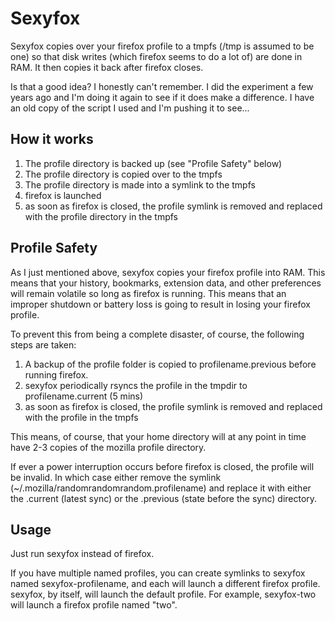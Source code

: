 Sexyfox
=======

Sexyfox copies over your firefox profile to a tmpfs (/tmp is assumed to be one) so that disk writes (which firefox seems to do a lot of) are done in RAM. It then copies it back after firefox closes.

Is that a good idea? I honestly can't remember. I did the experiment a few years ago and I'm doing it again to see if it does make a difference. I have an old copy of the script I used and I'm pushing it to see...

How it works
------------

1. The profile directory is backed up (see "Profile Safety" below)
2. The profile directory is copied over to the tmpfs
3. The profile directory is made into a symlink to the tmpfs
4. firefox is launched
5. as soon as firefox is closed, the profile symlink is removed and replaced with the profile directory in the tmpfs

Profile Safety
--------------

As I just mentioned above, sexyfox copies your firefox profile into RAM. This means that your history, bookmarks, extension data, and other preferences will remain volatile so long as firefox is running. This means that an improper shutdown or battery loss is going to result in losing your firefox profile.

To prevent this from being a complete disaster, of course, the following steps are taken:

1. A backup of the profile folder is copied to profilename.previous before running firefox.
2. sexyfox periodically rsyncs the profile in the tmpdir to profilename.current (5 mins)
3. as soon as firefox is closed, the profile symlink is removed and replaced with the profile in the tmpfs

This means, of course, that your home directory will at any point in time have 2-3 copies of the mozilla profile directory.

If ever a power interruption occurs before firefox is closed, the profile will be invalid. In which case either remove the symlink (~/.mozilla/randomrandomrandom.profilename) and replace it with either the .current (latest sync) or the .previous (state before the sync) directory.

Usage
-----

Just run sexyfox instead of firefox.

If you have multiple named profiles, you can create symlinks to sexyfox named sexyfox-profilename, and each will launch a different firefox profile. sexyfox, by itself, will launch the default profile. For example, sexyfox-two will launch a firefox profile named "two".
